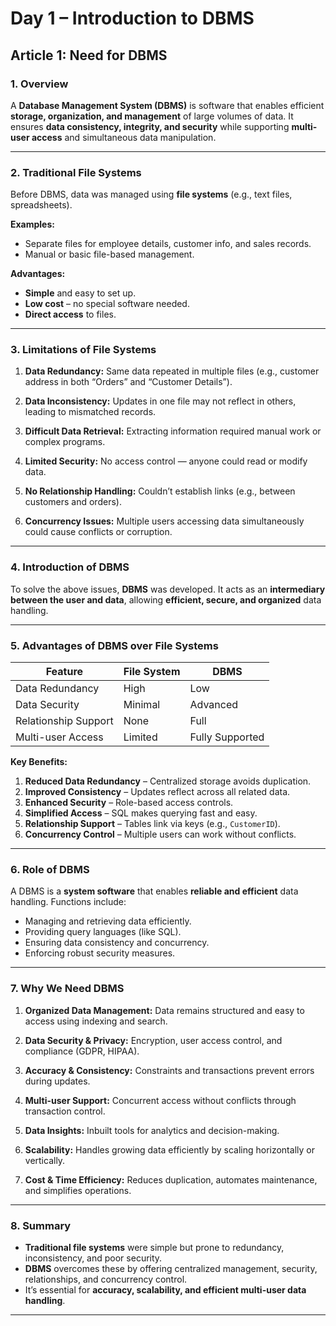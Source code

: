 # **Day 1 – Introduction to DBMS**

## **Article 1: Need for DBMS**

### **1. Overview**

A **Database Management System (DBMS)** is software that enables efficient **storage, organization, and management** of large volumes of data.
It ensures **data consistency, integrity, and security** while supporting **multi-user access** and simultaneous data manipulation.

---

### **2. Traditional File Systems**

Before DBMS, data was managed using **file systems** (e.g., text files, spreadsheets).

**Examples:**

* Separate files for employee details, customer info, and sales records.
* Manual or basic file-based management.

**Advantages:**

* **Simple** and easy to set up.
* **Low cost** – no special software needed.
* **Direct access** to files.

---

### **3. Limitations of File Systems**

1. **Data Redundancy:**
   Same data repeated in multiple files (e.g., customer address in both “Orders” and “Customer Details”).

2. **Data Inconsistency:**
   Updates in one file may not reflect in others, leading to mismatched records.

3. **Difficult Data Retrieval:**
   Extracting information required manual work or complex programs.

4. **Limited Security:**
   No access control — anyone could read or modify data.

5. **No Relationship Handling:**
   Couldn’t establish links (e.g., between customers and orders).

6. **Concurrency Issues:**
   Multiple users accessing data simultaneously could cause conflicts or corruption.

---

### **4. Introduction of DBMS**

To solve the above issues, **DBMS** was developed.
It acts as an **intermediary between the user and data**, allowing **efficient, secure, and organized** data handling.

---

### **5. Advantages of DBMS over File Systems**

| Feature              | File System | DBMS            |
| -------------------- | ----------- | --------------- |
| Data Redundancy      | High        | Low             |
| Data Security        | Minimal     | Advanced        |
| Relationship Support | None        | Full            |
| Multi-user Access    | Limited     | Fully Supported |

**Key Benefits:**

1. **Reduced Data Redundancy** – Centralized storage avoids duplication.
2. **Improved Consistency** – Updates reflect across all related data.
3. **Enhanced Security** – Role-based access controls.
4. **Simplified Access** – SQL makes querying fast and easy.
5. **Relationship Support** – Tables link via keys (e.g., `CustomerID`).
6. **Concurrency Control** – Multiple users can work without conflicts.

---

### **6. Role of DBMS**

A DBMS is a **system software** that enables **reliable and efficient** data handling.
Functions include:

* Managing and retrieving data efficiently.
* Providing query languages (like SQL).
* Ensuring data consistency and concurrency.
* Enforcing robust security measures.

---

### **7. Why We Need DBMS**

1. **Organized Data Management:**
   Data remains structured and easy to access using indexing and search.

2. **Data Security & Privacy:**
   Encryption, user access control, and compliance (GDPR, HIPAA).

3. **Accuracy & Consistency:**
   Constraints and transactions prevent errors during updates.

4. **Multi-user Support:**
   Concurrent access without conflicts through transaction control.

5. **Data Insights:**
   Inbuilt tools for analytics and decision-making.

6. **Scalability:**
   Handles growing data efficiently by scaling horizontally or vertically.

7. **Cost & Time Efficiency:**
   Reduces duplication, automates maintenance, and simplifies operations.

---

### **8. Summary**

* **Traditional file systems** were simple but prone to redundancy, inconsistency, and poor security.
* **DBMS** overcomes these by offering centralized management, security, relationships, and concurrency control.
* It’s essential for **accuracy, scalability, and efficient multi-user data handling**.

---